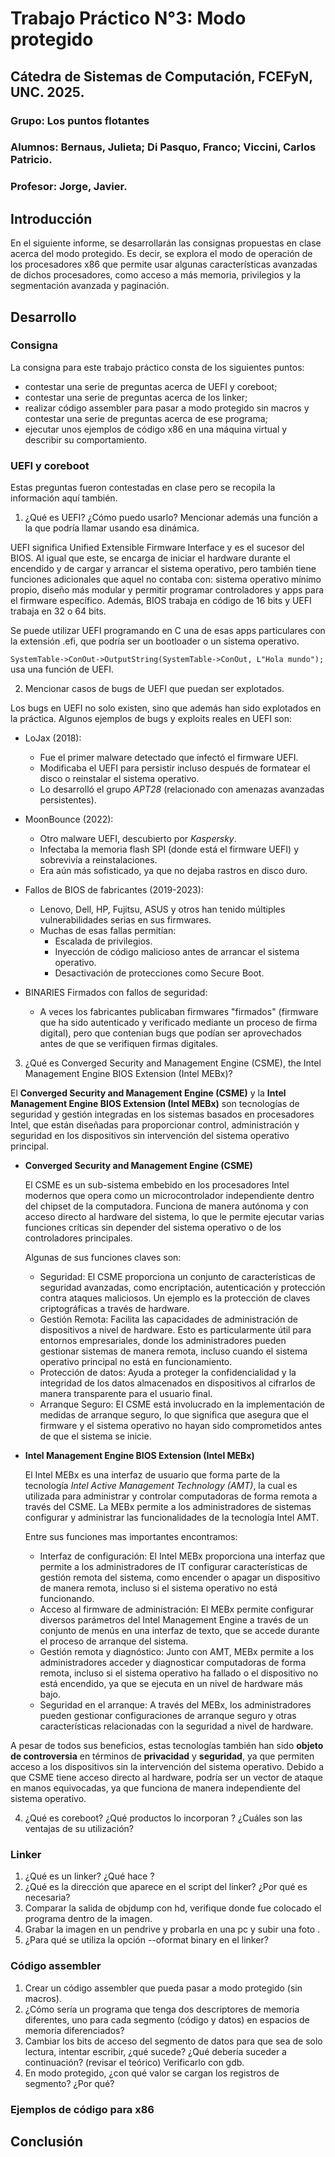 # Trabajo Práctico N°3: Modo protegido
## Cátedra de Sistemas de Computación, FCEFyN, UNC. 2025.

### Grupo: Los puntos flotantes
### Alumnos: Bernaus, Julieta; Di Pasquo, Franco; Viccini, Carlos Patricio.
### Profesor: Jorge, Javier.

## Introducción
En el siguiente informe, se desarrollarán las consignas propuestas en clase acerca del modo protegido. Es decir, se explora el modo de operación de los procesadores x86 que permite usar algunas características avanzadas de dichos procesadores, como acceso a más memoria, privilegios y la segmentación avanzada y paginación.

## Desarrollo

### Consigna

La consigna para este trabajo práctico consta de los siguientes puntos:
- contestar una serie de preguntas acerca de UEFI y coreboot;
- contestar una serie de preguntas acerca de los linker;
- realizar código assembler para pasar a modo protegido sin macros y contestar una serie de preguntas acerca de ese programa;
- ejecutar unos ejemplos de código x86 en una máquina virtual y describir su comportamiento.

### UEFI y coreboot

Estas preguntas fueron contestadas en clase pero se recopila la información aquí también.

1. ¿Qué es UEFI? ¿Cómo puedo usarlo? Mencionar además una función a la que podría llamar usando esa dinámica.

UEFI significa Unified Extensible Firmware Interface y es el sucesor del BIOS. Al igual que este, se encarga de iniciar el hardware durante el encendido y de cargar y arrancar el sistema operativo, pero también tiene funciones adicionales que aquel no contaba con: sistema operativo mínimo propio, diseño más modular y permitir programar controladores y apps para el firmware específico. Además, BIOS trabaja en código de 16 bits y UEFI trabaja en 32 o 64 bits.

Se puede utilizar UEFI programando en C una de esas apps particulares con la extensión .efi, que podría ser un bootloader o un sistema operativo.

```SystemTable->ConOut->OutputString(SystemTable->ConOut, L"Hola mundo");```
usa una función de UEFI.

2. Mencionar casos de bugs de UEFI que puedan ser explotados.

Los bugs en UEFI no solo existen, sino que además han sido explotados en la práctica. Algunos ejemplos de bugs y exploits reales en UEFI son:

- LoJax (2018):
    * Fue el primer malware detectado que infectó el firmware UEFI.
    * Modificaba el UEFI para persistir incluso después de formatear el disco o reinstalar el sistema operativo.
    * Lo desarrolló el grupo _APT28_ (relacionado con amenazas avanzadas persistentes).

- MoonBounce (2022):
    * Otro malware UEFI, descubierto por _Kaspersky_.
    * Infectaba la memoria flash SPI (donde está el firmware UEFI) y sobrevivía a reinstalaciones.
    * Era aún más sofisticado, ya que no dejaba rastros en disco duro.

- Fallos de BIOS de fabricantes (2019-2023):
    * Lenovo, Dell, HP, Fujitsu, ASUS y otros han tenido múltiples vulnerabilidades serias en sus firmwares.
    * Muchas de esas fallas permitían:
        - Escalada de privilegios.
        - Inyección de código malicioso antes de arrancar el sistema operativo.
        - Desactivación de protecciones como Secure Boot.

- BINARIES Firmados con fallos de seguridad:
    - A veces los fabricantes publicaban firmwares "firmados" (firmware que ha sido autenticado y verificado mediante un proceso de firma digital), pero que contenian bugs que podían ser aprovechados antes de que se verifiquen firmas digitales.

3. ¿Qué es Converged Security and Management Engine (CSME), the Intel Management Engine BIOS Extension (Intel MEBx)?

El **Converged Security and Management Engine (CSME)** y la **Intel Management Engine BIOS Extension (Intel MEBx)** son tecnologías de seguridad y gestión integradas en los sistemas basados en procesadores Intel, que están diseñadas para proporcionar control, administración y seguridad en los dispositivos sin intervención del sistema operativo principal.

* __Converged Security and Management Engine (CSME)__

    El CSME es un sub-sistema embebido en los procesadores Intel modernos que opera como un microcontrolador independiente dentro del chipset de la computadora. Funciona de manera autónoma y con acceso directo al hardware del sistema, lo que le permite ejecutar varias funciones críticas sin depender del sistema operativo o de los controladores principales.
    
    Algunas de sus funciones claves son:
    - Seguridad: El CSME proporciona un conjunto de características de seguridad avanzadas, como encriptación, autenticación y protección contra ataques maliciosos. Un ejemplo es la protección de claves criptográficas a través de hardware.
    - Gestión Remota: Facilita las capacidades de administración de dispositivos a nivel de hardware. Esto es particularmente útil para entornos empresariales, donde los administradores pueden gestionar sistemas de manera remota, incluso cuando el sistema operativo principal no está en funcionamiento.
    - Protección de datos: Ayuda a proteger la confidencialidad y la integridad de los datos almacenados en dispositivos al cifrarlos de manera transparente para el usuario final.
    - Arranque Seguro: El CSME está involucrado en la implementación de medidas de arranque seguro, lo que significa que asegura que el firmware y el sistema operativo no hayan sido comprometidos antes de que el sistema se inicie.

* __Intel Management Engine BIOS Extension (Intel MEBx)__

    El Intel MEBx es una interfaz de usuario que forma parte de la tecnología _Intel Active Management Technology (AMT)_, la cual es utilizada para administrar y controlar computadoras de forma remota a través del CSME. La MEBx permite a los administradores de sistemas configurar y administrar las funcionalidades de la tecnología Intel AMT.

    Entre sus funciones mas importantes encontramos:
    - Interfaz de configuración: El Intel MEBx proporciona una interfaz que permite a los administradores de IT configurar características de gestión remota del sistema, como encender o apagar un dispositivo de manera remota, incluso si el sistema operativo no está funcionando.
    - Acceso al firmware de administración: El MEBx permite configurar diversos parámetros del Intel Management Engine a través de un conjunto de menús en una interfaz de texto, que se accede durante el proceso de arranque del sistema.
    - Gestión remota y diagnóstico: Junto con AMT, MEBx permite a los administradores acceder y diagnosticar computadoras de forma remota, incluso si el sistema operativo ha fallado o el dispositivo no está encendido, ya que se ejecuta en un nivel de hardware más bajo.
    - Seguridad en el arranque: A través del MEBx, los administradores pueden gestionar configuraciones de arranque seguro y otras características relacionadas con la seguridad a nivel de hardware.

A pesar de todos sus beneficios, estas tecnologías también han sido **objeto de controversia** en términos de **privacidad** y **seguridad**, ya que permiten acceso a los dispositivos sin la intervención del sistema operativo. Debido a que CSME tiene acceso directo al hardware, podría ser un vector de ataque en manos equivocadas, ya que funciona de manera independiente del sistema operativo.

4. ¿Qué es coreboot? ¿Qué productos lo incorporan ? ¿Cuáles son las ventajas de su utilización?

### Linker

1. ¿Qué es un linker? ¿Qué hace ? 
2. ¿Qué es la dirección que aparece en el script del linker? ¿Por qué es necesaria?
3. Comparar la salida de objdump con hd, verifique donde fue colocado el programa dentro de la imagen. 
4. Grabar la imagen en un pendrive y probarla en una pc y subir una foto .
5. ¿Para qué se utiliza la opción --oformat binary en el linker?

### Código assembler

1. Crear un código assembler que pueda pasar a modo protegido (sin macros).
2. ¿Cómo sería un programa que tenga dos descriptores de memoria diferentes, uno para cada segmento (código y datos) en espacios de memoria diferenciados? 
3. Cambiar los bits de acceso del segmento de datos para que sea de solo lectura,  intentar escribir, ¿qué sucede? ¿Qué debería suceder a continuación? (revisar el teórico) Verificarlo con gdb. 
4. En modo protegido, ¿con qué valor se cargan los registros de segmento? ¿Por qué?

### Ejemplos de código para x86



## Conclusión


